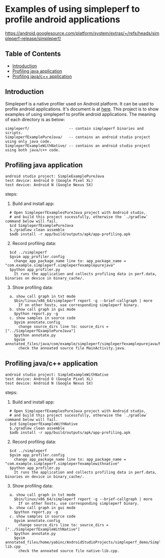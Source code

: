 # Examples of using simpleperf to profile android applications

https://android.googlesource.com/platform/system/extras/+/refs/heads/simpleperf-release/simpleperf/

## Table of Contents

- [Introduction](#introduction)
- [Profiling java application](#profiling-java-application)
- [Profiling java/c++ application](#profiling-javac-application)

## Introduction

Simpleperf is a native profiler used on Android platform. It can be used to profile android
applications. It's document is at [here](https://android.googlesource.com/platform/system/extras/+/master/simpleperf/README.md).
This project is to show examples of using simpleperf to profile android applications. The
meaning of each directory is as below:

    simpleperf/                  -- contain simpleperf binaries and scripts.
    SimpleperfExamplePureJava/   -- contains an android studio project using only java code.
    SimpleperfExampleWithNative/ -- contains an android studio project using both java/c++ code.

## Profiling java application
```
android studio project: SimpleExamplePureJava
test device: Android O (Google Pixel XL)
test device: Android N (Google Nexus 5X)
```
steps:
1. Build and install app:
```
  # Open SimpleperfExamplesPureJava project with Android studio,
  # and build this project sucessfully, otherwise the `./gradlew` command below will fail.
  $cd SimpleperfExamplePureJava
  $./gradlew clean assemble
  $adb install -r app/build/outputs/apk/app-profiling.apk
```
2. Record profiling data:
```
  $cd ../simpleperf
  $gvim app_profiler.config
    change app_package_name line to: app_package_name = "com.example.simpleperf.simpleperfexamplepurejava"
  $python app_profiler.py
    It runs the application and collects profiling data in perf.data, binaries on device in binary_cache/.
```
3. Show profiling data:
```
  a. show call graph in txt mode
    $bin/linux/x86_64/simpleperf report -g --brief-callgraph | more
      If on other hosts, use corresponding simpleperf binary.
  b. show call graph in gui mode
    $python report.py -g
  c. show samples in source code
    $gvim annotate.config
      change source_dirs line to: source_dirs = ["../SimpleperfExamplePureJava"]
    $python annotate.py
    $gvim annotated_files/java/com/example/simpleperf/simpleperfexamplepurejava/MainActivity.java
      check the annoated source file MainActivity.java.
```
## Profiling java/c++ application
```
android studio project: SimpleExampleWithNative
test device: Android O (Google Pixel XL)
test device: Android N (Google Nexus 5X)
```
steps:
1. Build and install app:
```
  # Open SimpleperfExamplesPureJava project with Android studio,
  # and build this project sucessfully, otherwise the `./gradlew` command below will fail.
  $cd SimpleperfExampleWithNative
  $./gradlew clean assemble
  $adb install -r app/build/outputs/apk/app-profiling.apk
```
2. Record profiling data:
```
  $cd ../simpleperf
  $gvim app_profiler.config
    change app_package_name line to: app_package_name = "com.example.simpleperf.simpleperfexamplewithnative"
  $python app_profiler.py
    It runs the application and collects profiling data in perf.data, binaries on device in binary_cache/.
```
3. Show profiling data:
```
  a. show call graph in txt mode
    $bin/linux/x86_64/simpleperf report -g --brief-callgraph | more
      If on other hosts, use corresponding simpleperf binary.
  b. show call graph in gui mode
    $python report.py -g
  c. show samples in source code
    $gvim annotate.config
      change source_dirs line to: source_dirs = ["../SimpleperfExampleWithNative"]
    $python annotate.py
    $gvim annotated_files/home/yabinc/AndroidStudioProjects/simpleperf_demo/SimpleperfExampleWithNative/app/src/main/cpp/native-lib.cpp
      check the annoated source file native-lib.cpp.
```
